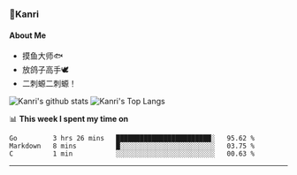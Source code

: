 ### 🌱Kanri
#### About Me
- 摸鱼大师🐟
- 放鸽子高手🕊
- 二刺螈二刺螈！

![Kanri's github stats](https://github-readme-stats.vercel.app/api?username=Yiwen-Chan&show_icons=true&theme=vue&line_height=20)
![Kanri's Top Langs](https://github-readme-stats.vercel.app/api/top-langs/?username=Yiwen-Chan&layout=compact&theme=vue&card_width=270)

📊 **This week I spent my time on**
<!--START_SECTION:waka-->
```text
Go         3 hrs 26 mins   ████████████████████████░   95.62 % 
Markdown   8 mins          █░░░░░░░░░░░░░░░░░░░░░░░░   03.75 % 
C          1 min           ░░░░░░░░░░░░░░░░░░░░░░░░░   00.63 % 
```
<!--END_SECTION:waka-->

***

